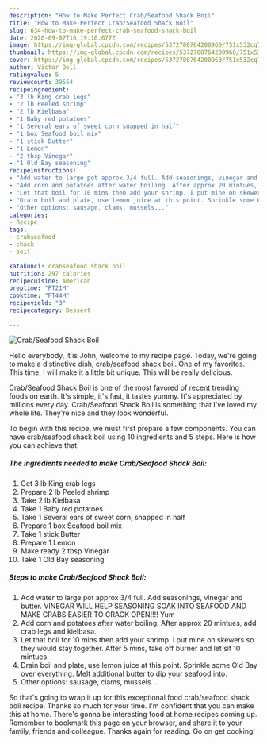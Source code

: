 ```yaml
---
description: "How to Make Perfect Crab/Seafood Shack Boil"
title: "How to Make Perfect Crab/Seafood Shack Boil"
slug: 634-how-to-make-perfect-crab-seafood-shack-boil
date: 2020-09-07T16:19:10.677Z
image: https://img-global.cpcdn.com/recipes/5372780764200960/751x532cq70/crabseafood-shack-boil-recipe-main-photo.jpg
thumbnail: https://img-global.cpcdn.com/recipes/5372780764200960/751x532cq70/crabseafood-shack-boil-recipe-main-photo.jpg
cover: https://img-global.cpcdn.com/recipes/5372780764200960/751x532cq70/crabseafood-shack-boil-recipe-main-photo.jpg
author: Victor Bell
ratingvalue: 5
reviewcount: 39554
recipeingredient:
- "3 lb King crab legs"
- "2 lb Peeled shrimp"
- "2 lb Kielbasa"
- "1 Baby red potatoes"
- "1 Several ears of sweet corn snapped in half"
- "1 box Seafood boil mix"
- "1 stick Butter"
- "1 Lemon"
- "2 tbsp Vinegar"
- "1 Old Bay seasoning"
recipeinstructions:
- "Add water to large pot approx 3/4 full. Add seasonings, vinegar and butter. VINEGAR WILL HELP SEASONING SOAK INTO SEAFOOD AND MAKE CRABS EASIER TO CRACK OPEN!!!! Yum"
- "Add corn and potatoes after water boiling. After approx 20 mintues, add crab legs and kielbasa."
- "Let that boil for 10 mins then add your shrimp. I put mine on skewers so they would stay together. After 5 mins, take off burner and let sit 10 mintues."
- "Drain boil and plate, use lemon juice at this point. Sprinkle some Old Bay over everything. Melt additional butter to dip your seafood into."
- "Other options: sausage, clams, mussels..."
categories:
- Recipe
tags:
- crabseafood
- shack
- boil

katakunci: crabseafood shack boil 
nutrition: 297 calories
recipecuisine: American
preptime: "PT21M"
cooktime: "PT44M"
recipeyield: "3"
recipecategory: Dessert

---
```



![Crab/Seafood Shack Boil](https://img-global.cpcdn.com/recipes/5372780764200960/751x532cq70/crabseafood-shack-boil-recipe-main-photo.jpg)

Hello everybody, it is John, welcome to my recipe page. Today, we're going to make a distinctive dish, crab/seafood shack boil. One of my favorites. This time, I will make it a little bit unique. This will be really delicious.

Crab/Seafood Shack Boil is one of the most favored of recent trending foods on earth. It's simple, it's fast, it tastes yummy. It's appreciated by millions every day. Crab/Seafood Shack Boil is something that I've loved my whole life. They're nice and they look wonderful.




To begin with this recipe, we must first prepare a few components. You can have crab/seafood shack boil using 10 ingredients and 5 steps. Here is how you can achieve that.

<!--inarticleads1-->

##### The ingredients needed to make Crab/Seafood Shack Boil:

1. Get 3 lb King crab legs
1. Prepare 2 lb Peeled shrimp
1. Take 2 lb Kielbasa
1. Take 1 Baby red potatoes
1. Take 1 Several ears of sweet corn, snapped in half
1. Prepare 1 box Seafood boil mix
1. Take 1 stick Butter
1. Prepare 1 Lemon
1. Make ready 2 tbsp Vinegar
1. Take 1 Old Bay seasoning




<!--inarticleads2-->

##### Steps to make Crab/Seafood Shack Boil:

1. Add water to large pot approx 3/4 full. Add seasonings, vinegar and butter. VINEGAR WILL HELP SEASONING SOAK INTO SEAFOOD AND MAKE CRABS EASIER TO CRACK OPEN!!!! Yum
1. Add corn and potatoes after water boiling. After approx 20 mintues, add crab legs and kielbasa.
1. Let that boil for 10 mins then add your shrimp. I put mine on skewers so they would stay together. After 5 mins, take off burner and let sit 10 mintues.
1. Drain boil and plate, use lemon juice at this point. Sprinkle some Old Bay over everything. Melt additional butter to dip your seafood into.
1. Other options: sausage, clams, mussels...




So that's going to wrap it up for this exceptional food crab/seafood shack boil recipe. Thanks so much for your time. I'm confident that you can make this at home. There's gonna be interesting food at home recipes coming up. Remember to bookmark this page on your browser, and share it to your family, friends and colleague. Thanks again for reading. Go on get cooking!
